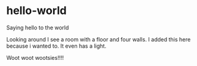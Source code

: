 # hello-world
Saying hello to the world

Looking around I see a room with a floor and four walls.
I added this here because i wanted to.
It even has a light.

Woot woot wootsies!!!!
